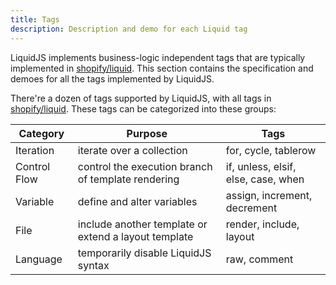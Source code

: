 ```yaml
---
title: Tags
description: Description and demo for each Liquid tag
---
```


LiquidJS implements business-logic independent tags that are typically implemented in [shopify/liquid][shopify/liquid]. This section contains the specification and demoes for all the tags implemented by LiquidJS.

There're a dozen of tags supported by LiquidJS, with all tags in [shopify/liquid][shopify/liquid]. These tags can be categorized into these groups:

Category | Purpose | Tags
--- | --- | ---
Iteration | iterate over a collection | for, cycle, tablerow
Control Flow | control the execution branch of template rendering | if, unless, elsif, else, case, when
Variable | define and alter variables | assign, increment, decrement
File | include another template or extend a layout template | render, include, layout
Language | temporarily disable LiquidJS syntax | raw, comment

[shopify/liquid]: https://github.com/Shopify/liquid
